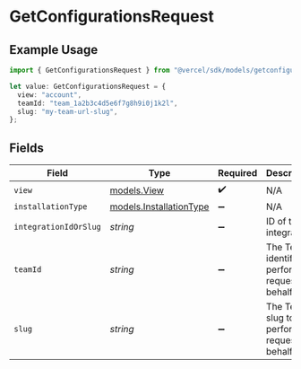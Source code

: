 # GetConfigurationsRequest

## Example Usage

```typescript
import { GetConfigurationsRequest } from "@vercel/sdk/models/getconfigurationsop.js";

let value: GetConfigurationsRequest = {
  view: "account",
  teamId: "team_1a2b3c4d5e6f7g8h9i0j1k2l",
  slug: "my-team-url-slug",
};
```

## Fields

| Field                                                    | Type                                                     | Required                                                 | Description                                              | Example                                                  |
| -------------------------------------------------------- | -------------------------------------------------------- | -------------------------------------------------------- | -------------------------------------------------------- | -------------------------------------------------------- |
| `view`                                                   | [models.View](../models/view.md)                         | :heavy_check_mark:                                       | N/A                                                      |                                                          |
| `installationType`                                       | [models.InstallationType](../models/installationtype.md) | :heavy_minus_sign:                                       | N/A                                                      |                                                          |
| `integrationIdOrSlug`                                    | *string*                                                 | :heavy_minus_sign:                                       | ID of the integration                                    |                                                          |
| `teamId`                                                 | *string*                                                 | :heavy_minus_sign:                                       | The Team identifier to perform the request on behalf of. | team_1a2b3c4d5e6f7g8h9i0j1k2l                            |
| `slug`                                                   | *string*                                                 | :heavy_minus_sign:                                       | The Team slug to perform the request on behalf of.       | my-team-url-slug                                         |